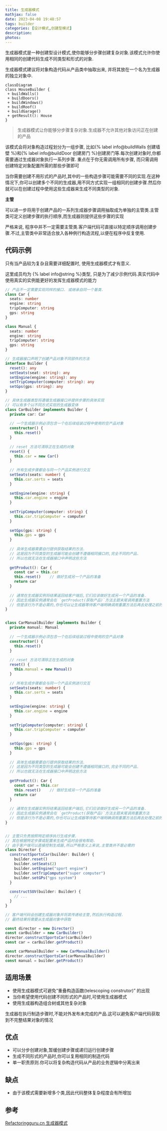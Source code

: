 ```yaml
---
title: 生成器模式
mathjax: false
date: 2023-04-08 19:48:57
tags: builder
categories: [设计模式,创建型模式]
description:
photos:
---
```


生成器模式是一种创建型设计模式,使你能够分步骤创建复杂对象.该模式允许你使用相同的创建代码生成不同类型和形式的对象.

生成器模式建议将对象构造代码从产品类中抽取出来, 并将其放在一个名为生成器的独立对象中.

```mermaid
classDiagram
class HouseBuilder {
 + buildWalls()
 + buildDoors()
 + buildWindows()
 + buildRoof()
 + buildGarage()
 + getResult(): House
}
```

> 生成器模式让你能够分步骤复杂对象.生成器不允许其他对象访问正在创建的产品

<!--more-->

该模式会将对象构造过程划分为一组步骤, 比如{% label info@buildWalls 创建墙壁 %}和{% label info@buildDoor 创建房门 %}创建房门等.每次创建对象时,你都需要通过生成器对象执行一系列步骤. 重点在于你无需调用所有步骤, 而只需调用创建特定对象配置所需的那些步骤即可

当你需要创建不用形式的产品时,其中的一些构造步骤可能需要不同的实现.在这种情况下,你可以创建多个不同的生成器,用不同方式实现一组相同的创建步骤.然后你就可以在创建过程中使用这些生成器来生成不同类型的对象.

**主管**

可以进一步将用于创建产品的一系列生成器步骤调用抽取成为单独的主管类.主管类可定义创建步骤的执行顺序,而生成器则提供这些步骤的实现

严格来说, 程序中并不一定需要主管类.客户端代码可直接以特定顺序调用创建步骤.不过,主管类中非常适合放入各种例行构造流程,以便在程序中反复使用.

## 代码示例

只有当产品较为复杂且需要详细配置时, 使用生成器模式才有意义.

这里成员均为 {% label info@string %}类型, 只是为了减少示例代码.真实代码中使用真实的实例能更好的发挥生成器模式的能力

```ts
// 产品不一定需要实现同样的接口. 或继承自同一个基类.
class Car {
  seats: number
  engine: string
  tripComputer: string
  gps: string
}

class Manual {
  seats: number
  engine: string
  tripComputer: string
  gps: string
}

// 生成器接口声明了创建产品对象不同部件的方法
interface Builder {
  reset(): any
  setSeats(seat: string): any
  setEngine(engine: string): any
  setTripComputer(computer: string): any
  setGps(gps: string): any
}

// 具体生成器类型将遵循生成器接口并提供步骤的具体实现
// 可以有多个以不同方式实现的生成器变体
class CarBuilder implements Builder {
  private car: Car
  
  // 一个生成器示例必须包含一个在后续组装过程中使用的空产品对象
  constructor() {
    this.reset()
  }
  
  // reset 方法可清除正在生成的对象
  reset() {
    this.car = new Car()
  }
  
  // 所有生成步骤都会与同一个产品实例进行交互
  setSeats(seats: number) {
    this.car.serts = seats
  }
  
  setEngine(engine: string) {
    this.car.engine = engine
  }
  
  setTripComputer(computer: string) {
    this.car.tripComputer = computer
  }
  
  setGps(gps: string) {
    this.gps = gps
  }
  
  // 具体生成器需要自行提供获取结果的方法.
  // 这是因为不同类型的生成器可能会创建不遵循相同接口的,完全不同的产品.
  // 所以也就无法在生成器接口中声明这些方法
  
  getProduct(): Car {
    const car = this.car
    this.reset()	// 做好生成另一个产品的准备
    return car
  }
  
  // 通常在生成器实例将结果返回给客户端后,它们应该做好生成另一个产品的准备.
  // 因此生成器实例通常会在 `getProduct(获取产品)`方法主题末尾调用重置方法
  // 但是该行为不是必需的,你也可以让生成器等待客户端明确调用重置方法后再去处理之前的结果
}


class CarManualBuilder implements Builder {
  private manual: Manual
  
  // 一个生成器示例必须包含一个在后续组装过程中使用的空产品对象
  constructor() {
    this.reset()
  }
  
  // reset 方法可清除正在生成的对象
  reset() {
    this.manual = new Manual()
  }
  
  // 所有生成步骤都会与同一个产品实例进行交互
  setSeats(seats: number) {
    this.car.serts = seats
  }
  
  setEngine(engine: string) {
    this.car.engine = engine
  }
  
  setTripComputer(computer: string) {
    this.car.tripComputer = computer
  }
  
  setGps(gps: string) {
    this.gps = gps
  }
  
  // 具体生成器需要自行提供获取结果的方法.
  // 这是因为不同类型的生成器可能会创建不遵循相同接口的,完全不同的产品.
  // 所以也就无法在生成器接口中声明这些方法
  
  getProduct(): Car {
    const car = this.car
    this.reset()	// 做好生成另一个产品的准备
    return car
  }
  
  // 通常在生成器实例将结果返回给客户端后,它们应该做好生成另一个产品的准备.
  // 因此生成器实例通常会在 `getProduct(获取产品)`方法主题末尾调用重置方法
  // 但是该行为不是必需的,你也可以让生成器等待客户端明确调用重置方法后再去处理之前的结果
}


// 主管只负责按照特定顺序执行生成步骤.
// 其在根据特定步骤或配置来生成产品时会很有帮助.
// 由于客户端可以直接控制生成器,所以严格意义上来说,主管类并不是必需的
class Director {
  constructSportsCar(builder: Builder) {
    builder.reset()
    builder.setSeats(2)
    builder.setEngine("sport engine")
    builder.setTripComputer("super computer")
    builder.setGPs("gps system")
  }
  
  constructSUV(builder: Builder) {
    // ...
  }
}

// 客户端代码会创建生成器对象并将其传递给主管,然后执行构造过程.
// 最终结果将需要从生成器对象中获取

const director = new Director()
const carBuilder = new CarBuilder()
director.constructSportsCar(carBuilder)
const car = carBuilder.getProduct()

const carManualBuilder = new CarManualBuilder()
director.constructSportsCar(carManualBuilder)
const manual = builder.getProduct()
```

## 适用场景

- 使用生成器模式可避免“重叠构造函数(telescoping construtor)” 的出现
- 当你希望使用代码创建不同形式的产品时,可使用生成器模式
- 使用生成器构造组合树或其他复杂对象

生成器在执行制造步骤时,不能对外发布未完成的产品.这可以避免客户端代码获取到不完整结果对象的情况

## 优点

- 可以分步创建对象,暂缓创建步骤或递归运行创建步骤
- 生成不同形式的产品时,你可以复用相同的制造代码
- 单一职责原则.你可以将复杂构造代码从产品的业务逻辑中分离出来

## 缺点

- 由于该模式需要新增多个类,因此代码整体复杂程度会有所增加

## 参考

[Refactoringguru.cn 生成器模式](https://refactoringguru.cn/design-patterns/builder)

